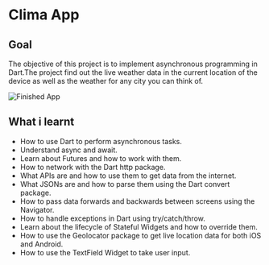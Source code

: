 
# Clima App

## Goal

The objective of this project is to implement asynchronous programming in Dart.The project find out the live weather data in the current location of the device as well as the weather for any city you can think of.

![Finished App](https://github.com/londonappbrewery/Images/blob/master/clima-demo.gif)

## What i learnt

- How to use Dart to perform asynchronous tasks.
- Understand async and await.
- Learn about Futures and how to work with them.
- How to network with the Dart http package.
- What APIs are and how to use them to get data from the internet.
- What JSONs are and how to parse them using the Dart convert package.
- How to pass data forwards and backwards between screens using the Navigator.
- How to handle exceptions in Dart using try/catch/throw.
- Learn about the lifecycle of Stateful Widgets and how to override them.
- How to use the Geolocator package to get live location data for both iOS and Android.
- How to use the TextField Widget to take user input.
